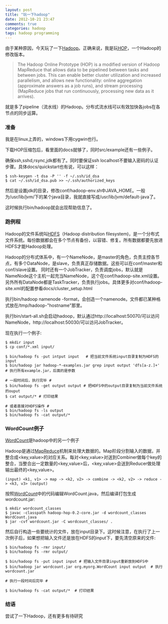 ```yaml
---
layout: post
title: "玩一下hadoop"
date: 2012-10-21 23:47
comments: true
categories: hadoop
tags: hadoop programming
---
```


[HOP]: http://code.google.com/p/hop/ "HOP"
[Hadoop]: http://hadoop.apache.org/ "Hadoop"
[HDFS]: http://hadoop.apache.org/docs/stable/hdfs_design.html "HDFS"
[WordCount]:http://hadoop.apache.org/docs/stable/mapred_tutorial.html "WordCount"
[MapReduce]:http://wiki.apache.org/hadoop/HadoopMapReduce "MapReduce"

由于某种原因，今天玩了一下[Hadoop]。正确来说，我是玩[HOP]，一个Hadoop的修改版本。

> The Hadoop Online Prototype (HOP) is a modified version of Hadoop MapReduce that allows data to be pipelined between tasks and between jobs. This can enable better cluster utilization and increased parallelism, and allows new functionality: online aggregation (approximate answers as a job runs), and stream processing (MapReduce jobs that run continuously, processing new data as it arrives). 

就是多了pipeline（流水线）的Hadoop。分布式流水线可以有效加快各jobs在各节点的同步运算。

<!-- more -->

### 准备

我是在linux上弄的，windows下用cygwin也行。

下载HOP压缩包后，看里面的docs就够了，同时src/example还有一些例子。

确保ssh,sshd,rsync,jdk都有了。同时要保证ssh localhost不要输入密码的认证步骤。具体docs/quickstart也有说，可以这样：

    $ ssh-keygen -t dsa -P '' -f ~/.ssh/id_dsa
    $ cat ~/.ssh/id_dsa.pub >> ~/.ssh/authorized_keys

然后是设置jdk的目录，修改conf/hadoop-env.sh中JAVA\_HOME。一般为/usr/lib/jvm/下的某个java目录，我就直接写成/usr/lib/jvm/default-java了。

这时候执行bin/hadoop就会出现帮助信息了。

### 跑例程

Hadoop的文件系统叫[HDFS]（Hadoop distribution filesystem)，是一个分布式文件系统。每份数据都会在多个节点有备份，以容错、修复。所有数据都要先放进HDFS才能Hadoop处理。

Hadoop的分布式体系中，有一个NameNode，是master的角色，负责主控各节点，有多个DataNode，是slave，负责真正存储数据。这些可以在conf/master和conf/slave设置。
同时还有一个JobTracker，负责调度jobs，默认就是NameNode这个主机一起充当NameNode，这个在conf/hadoop-site.xml设置。另外所有DataNode都是TaskTracker，负责执行jobs。具体更多对conf/hadoop-site.xml的配置参看docs/cluster\_setup.html

执行bin/hadoop namenode -format，会创造一个namenode。文件都已某种格式放在/tmp/hadoop-"hostname"那里。

执行bin/start-all.sh会启动hadoop，默认通过http://localhost:50070/可以访问NameNode，http://localhost:50030/可以访问JobTracker。

现在执行一个例子:

    $ mkdir input
    $ cp conf/*.xml input/

    $ bin/hadoop fs -put intput input   # 把当前文件系统input目录复制为HDFS的input
    $ bin/hadoop jar hadoop-*-examples.jar grep input output 'dfs[a-z.]+'  # 执行所有example.jar，后面的是参数

    # 一段时间后，执行完毕 #
    $ bin/hadoop fs -get output output # 把HDFS中的output目录复制为当前文件系统的ouput
    $ cat output/* # 打印结果

    # 或者直接对HDFS操作 #
    $ bin/hadoop fs -ls output
    $ bin/hadoop fs -cat output/*

### WordCount例子

[WordCount]是hadoop中的另一个例子

Hadoop是通过[MapReduce]机制来处理大数据的。Map阶段分割输入的数据，并整合成\<key,value\>的对应关系。每对\<key,value\>对送到Combiner做每个key的整合，当整合出一定数量的\<key,value\>后，\<key,value\>会送到Reducer做处理输出最终的\<key,value\>。

    (input) <k1, v1> -> map -> <k2, v2> -> combine -> <k2, v2> -> reduce -> <k3, v3> (output) 

按照[WordCount]中的代码编辑WordCount.java，然后编译打包生成wordcount.jar:

    $ mkdir wordcount_classes
    $ javac -classpath hadoop-hop-0.2-core.jar -d wordcount_classes WordCount.java
    $ jar -cvf wordcount.jar -C wordcount_classes/ . 


然后自行构造一些要统计的文件，放在input目录下。这时候注意，在执行了上一次例子后，如果想把输入文件还是放在HDFS的input下，要先清空原来的文件:

    $ bin/hadoop fs -rmr input/
    $ bin/hadoop fs -rmr output/

    $ bin/hadoop fs -put input input # 把输入文件目录input重新放到HDFS中
    $ bin/hadoop jar wordcount.jar org.myorg.WordCount input output  # 执行wordcount.jar

    # 执行一段时间后完毕 #

    $ bin/hadoop fs -cat output/*  # 打印结果

### 结语

尝试了一下Hadoop，还有更多有待研究
